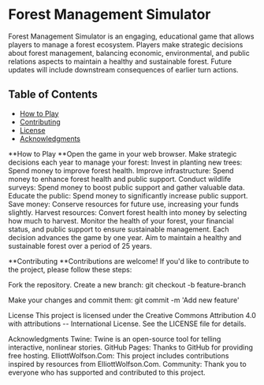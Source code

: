 # Forest Management Simulator

Forest Management Simulator is an engaging, educational game that allows players to manage a forest ecosystem. Players make strategic decisions about forest management, balancing economic, environmental, and public relations aspects to maintain a healthy and sustainable forest.
Future updates will include downstream consequences of earlier turn actions. 
## Table of Contents
- [How to Play](#how-to-play)
- [Contributing](#contributing)
- [License](#license)
- [Acknowledgments](#acknowledgments)


**How to Play
**Open the game in your web browser.
Make strategic decisions each year to manage your forest:
Invest in planting new trees: Spend money to improve forest health.
Improve infrastructure: Spend money to enhance forest health and public support.
Conduct wildlife surveys: Spend money to boost public support and gather valuable data.
Educate the public: Spend money to significantly increase public support.
Save money: Conserve resources for future use, increasing your funds slightly.
Harvest resources: Convert forest health into money by selecting how much to harvest.
Monitor the health of your forest, your financial status, and public support to ensure sustainable management.
Each decision advances the game by one year. Aim to maintain a healthy and sustainable forest over a period of 25 years.

**Contributing
**Contributions are welcome! If you'd like to contribute to the project, please follow these steps:

Fork the repository.
Create a new branch:
git checkout -b feature-branch

Make your changes and commit them:
git commit -m 'Add new feature'

License
This project is licensed under the Creative Commons Attribution 4.0 with attributions -- International License. See the LICENSE file for details.

Acknowledgments
Twine: Twine is an open-source tool for telling interactive, nonlinear stories.
GitHub Pages: Thanks to GitHub for providing free hosting.
ElliottWolfson.Com: This project includes contributions inspired by resources from ElliottWolfson.Com.
Community: Thank you to everyone who has supported and contributed to this project.
